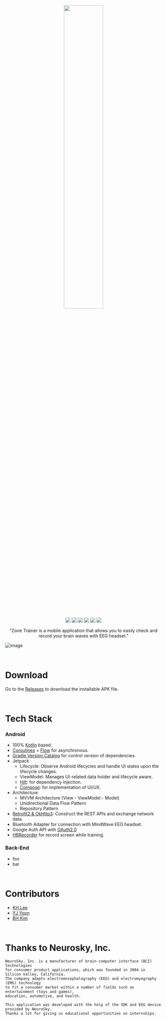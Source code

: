 <h1 align="center">
<img width="50%" src="https://user-images.githubusercontent.com/72238126/206611166-8e1350e2-c0ed-4201-9b5b-1f5fd33e2490.png"/>
</h1>

<p align="center">

<img src="https://img.shields.io/badge/Kotlin-232F3E?style=flat-square&logo=kotlin&logoColor=FFFFFF"/>
<img src="https://img.shields.io/badge/Android-232F3E?style=flat-square&logo=android&logoColor=FFFFFF"/>
<img src="https://img.shields.io/badge/Javascript-232F3E?style=flat-square&logo=javascript&logoColor=FFFFFF"/>
<img src="https://img.shields.io/badge/Node.js-232F3E?style=flat-square&logo=nodedotjs&logoColor=FFFFFF"/>
<img src="https://img.shields.io/badge/MongoDB-232F3E?style=flat-square&logo=mongodb&logoColor=FFFFFF"/>
<img src="https://img.shields.io/badge/AWS-232F3E?style=flat-square&logo=amazon-aws&logoColor=FFFFFF"/>

</p>
<p align="center">
"Zone Trainer is a mobile application that allows you to easily check and record your brain waves with EEG headset."
</p>

![image](https://user-images.githubusercontent.com/72238126/206609778-4af3d620-c95e-4464-9958-909838228fdc.png)

<br>

# Download

Go to the [Releases](https://github.com/neurosky-internship/zonetrainer-android/releases/tag/v1.0.0) to download the installable APK file.

<br>

# Tech Stack

### Android

- 100% [Kotlin](https://kotlinlang.org/) based.
- [Coroutines](https://github.com/Kotlin/kotlinx.coroutines) + [Flow](https://kotlin.github.io/kotlinx.coroutines/kotlinx-coroutines-core/kotlinx.coroutines.flow/) for asynchronous.
- [Gradle Version Catalog](https://docs.gradle.org/current/userguide/platforms.html) for control version of dependencies.
- Jetpack
  - Lifecycle: Observe Android lifecycles and handle UI states upon the lifecycle changes.
  - ViewModel: Manages UI-related data holder and lifecycle aware.
  - [Hilt](https://dagger.dev/hilt/): for dependency injection.
  - [Compose](https://developer.android.com/jetpack/compose): for implementation of UI/UX.
- Architecture
  - MVVM Architecture (View - ViewModel - Model)
  - Unidirectional Data Flow Pattern
  - Repository Pattern
- [Retrofit2 & OkHttp3](https://github.com/square/retrofit): Construct the REST APIs and exchange network data.
- Bluetooth Adapter for connection with MindWave EEG headset.
- Google Auth API with [OAuth2.0](https://developers.google.com/identity/protocols/oauth2)
- [HBRecorder](https://github.com/HBiSoft/HBRecorder) for record screen while training.

### Back-End

- foo
- bar

<br>

# Contributors
- [KH Lee](https://neurosky.com/)
- [YJ Yoon](https://github.com/yjyoon-dev)
- [BH Kim](https://github.com/cindybohyeon)

<br>

# Thanks to Neurosky, Inc.

```
NeuroSky, Inc. is a manufacturer of brain-computer interface (BCI) technologies
for consumer product applications, which was founded in 2004 in Silicon Valley, California.
The company adapts electroencephalography (EEG) and electromyography (EMG) technology
to fit a consumer market within a number of fields such as entertainment (toys and games),
education, automotive, and health.

This application was developed with the help of the SDK and EEG device provided by NeuroSky.
Thanks a lot for giving us educational opportunities on internships.
```
